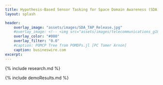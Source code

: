 ```yaml
---
title: Hypothesis-Based Sensor Tasking for Space Domain Awareness (SDA)
layout: splash

header:
    overlay_image: "assets/images/SDA_TAP_Release.jpg"
    #overlay_image: <!-- <img src="assets/images/telecommunications_g1092964846.jpg" alt="Image" style="max-width: 1600px; height: auto;"> -->
    overlay_color: "#000"
    overlay_filter: "0.0"
    #caption: POMCP Tree from POMDPs.jl [PC Tomer Arnon]
    caption: busineswire.com
excerpt: 
---
```

<script type="text/javascript" src="https://cdn.jsdelivr.net/npm/mathjax@3/es5/tex-mml-chtml.js"></script>

<!-- <style>
  .page-header {
    background-size: contain !important; /* Make sure the image is not stretched */
    background-repeat: no-repeat;
    background-position: center;
    height: 400px; /* Adjust the height as needed */
    width: 1200px;
  }
</style> -->
<!-- <img src="assets/images/telecommunications_g1092964846.jpg" alt="Image" style="max-width: 1600px; height: auto;"> -->


<!-- **UNDER CONSTRUCTION** -->

<!-- This site is under construction - an initial release will occur on or before 9/13. -->

{% include research.md %}

{% include demoResults.md %}




